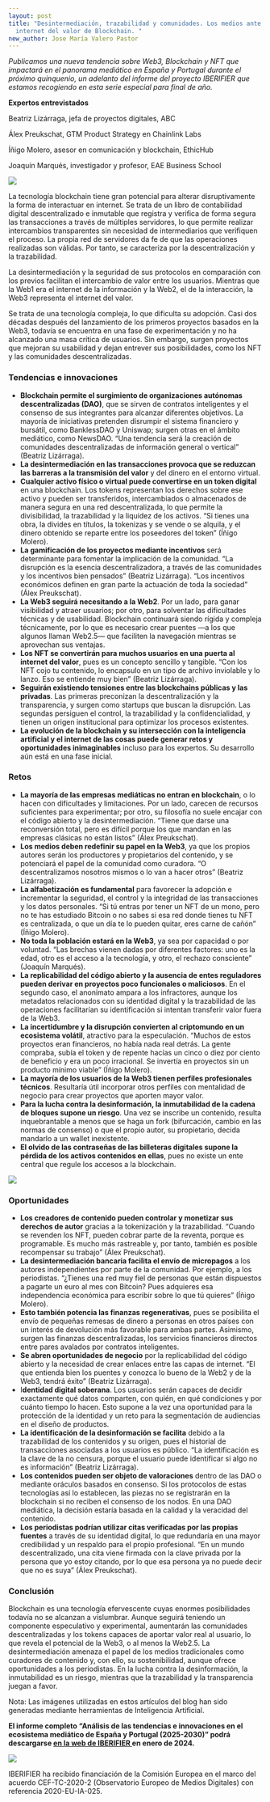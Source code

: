 ```yaml
---
layout: post
title: "Desintermediación, trazabilidad y comunidades. Los medios ante el
  internet del valor de Blockchain. "
new_author: Jose María Valero Pastor
---
```

<!--StartFragment-->

*Publicamos una nueva tendencia sobre Web3, Blockchain y NFT que impactará en el panorama mediático en España y Portugal durante el próximo quinquenio, un adelanto del informe del proyecto IBERIFIER que estamos recogiendo en esta serie especial para final de año.*



**Expertos entrevistados**

Beatriz Lizárraga, jefa de proyectos digitales, ABC

Álex Preukschat, GTM Product Strategy en Chainlink Labs

Íñigo Molero, asesor en comunicación y blockchain, EthicHub

Joaquín Marqués, investigador y profesor, EAE Business School

![](/images/001/blockchain-1.png)

La tecnología blockchain tiene gran potencial para alterar disruptivamente la forma de interactuar en internet. Se trata de un libro de contabilidad digital descentralizado e inmutable que registra y verifica de forma segura las transacciones a través de múltiples servidores, lo que permite realizar intercambios transparentes sin necesidad de intermediarios que verifiquen el proceso. La propia red de servidores da fe de que las operaciones realizadas son válidas. Por tanto, se caracteriza por la descentralización y la trazabilidad.

La desintermediación y la seguridad de sus protocolos en comparación con los previos facilitan el intercambio de valor entre los usuarios. Mientras que la Web1 era el internet de la información y la Web2, el de la interacción, la Web3 representa el internet del valor.  

Se trata de una tecnología compleja, lo que dificulta su adopción. Casi dos décadas después del lanzamiento de los primeros proyectos basados en la Web3, todavía se encuentra en una fase de experimentación y no ha alcanzado una masa crítica de usuarios. Sin embargo, surgen proyectos que mejoran su usabilidad y dejan entrever sus posibilidades, como los NFT y las comunidades descentralizadas.

### Tendencias e innovaciones

* **Blockchain permite el surgimiento de organizaciones autónomas descentralizadas (DAO)**, que se sirven de contratos inteligentes y el consenso de sus integrantes para alcanzar diferentes objetivos. La mayoría de iniciativas pretenden disrumpir el sistema financiero y bursátil, como BanklessDAO y Uniswap; surgen otras en el ámbito mediático, como NewsDAO. “Una tendencia será la creación de comunidades descentralizadas de información general o vertical” (Beatriz Lizárraga).
* **La desintermediación en las transacciones provoca que se reduzcan las barreras a la transmisión del valor** y del dinero en el entorno virtual. 
* **Cualquier activo físico o virtual puede convertirse en un token digital** en una blockchain. Los tokens representan los derechos sobre ese activo y pueden ser transferidos, intercambiados o almacenados de manera segura en una red descentralizada, lo que permite la divisibilidad, la trazabilidad y la liquidez de los activos. “Si tienes una obra, la divides en títulos, la tokenizas y se vende o se alquila, y el dinero obtenido se reparte entre los poseedores del token” (Íñigo Molero).
* **La gamificación de los proyectos mediante incentivos** será determinante para fomentar la implicación de la comunidad. “La disrupción es la esencia descentralizadora, a través de las comunidades y los incentivos bien pensados” (Beatriz Lizárraga). “Los incentivos económicos definen en gran parte la actuación de toda la sociedad” (Álex Preukschat).
* **La Web3 seguirá necesitando a la Web2**. Por un lado, para ganar visibilidad y atraer usuarios; por otro, para solventar las dificultades técnicas y de usabilidad. Blockchain continuará siendo rígida y compleja técnicamente, por lo que es necesario crear puentes —a los que algunos llaman Web2.5— que faciliten la navegación mientras se aprovechan sus ventajas. 
* **Los NFT se convertirán para muchos usuarios en una puerta al internet del valor**, pues es un concepto sencillo y tangible. “Con los NFT cojo tu contenido, lo encapsulo en un tipo de archivo inviolable y lo lanzo. Eso se entiende muy bien” (Beatriz Lizárraga).
* **Seguirán existiendo tensiones entre las blockchains públicas y las privadas**. Las primeras preconizan la descentralización y la transparencia, y surgen como startups que buscan la disrupción. Las segundas persiguen el control, la trazabilidad y la confidencialidad, y tienen un origen institucional para optimizar los procesos existentes. 
* **La evolución de la blockchain y su intersección con la inteligencia artificial y el internet de las cosas puede generar retos y oportunidades inimaginables** incluso para los expertos. Su desarrollo aún está en una fase inicial. 



### Retos

* **La mayoría de las empresas mediáticas no entran en blockchain**, o lo hacen con dificultades y limitaciones. Por un lado, carecen de recursos suficientes para experimentar; por otro, su filosofía no suele encajar con el código abierto y la desintermediación. “Tiene que darse una reconversión total, pero es difícil porque los que mandan en las empresas clásicas no están listos” (Álex Preukschat).
* **Los medios deben redefinir su papel en la Web3**, ya que los propios autores serán los productores y propietarios del contenido, y se potenciará el papel de la comunidad como curadora. “O descentralizamos nosotros mismos o lo van a hacer otros” (Beatriz Lizárraga). 
* **La alfabetización es fundamental** para favorecer la adopción e incrementar la seguridad, el control y la integridad de las transacciones y los datos personales. “Si tú entras por tener un NFT de un mono, pero no te has estudiado Bitcoin o no sabes si esa red donde tienes tu NFT es centralizada, o que un día te lo pueden quitar, eres carne de cañón” (Íñigo Molero). 
* **No toda la población estará en la Web3**, ya sea por capacidad o por voluntad. “Las brechas vienen dadas por diferentes factores: uno es la edad, otro es el acceso a la tecnología, y otro, el rechazo consciente” (Joaquín Marqués).
* **La replicabilidad del código abierto y la ausencia de entes reguladores pueden derivar en proyectos poco funcionales o maliciosos**. En el segundo caso, el anonimato ampara a los infractores, aunque los metadatos relacionados con su identidad digital y la trazabilidad de las operaciones facilitarían su identificación si intentan transferir valor fuera de la Web3. 
* **La incertidumbre y la disrupción convierten al criptomundo en un ecosistema volátil**, atractivo para la especulación. “Muchos de estos proyectos eran financieros, no había nada real detrás. La gente compraba, subía el token y de repente hacías un cinco o diez por ciento de beneficio y era un poco irracional. Se invertía en proyectos sin un producto mínimo viable” (Íñigo Molero).
* **La mayoría de los usuarios de la Web3 tienen perfiles profesionales técnicos**. Resultaría útil incorporar otros perfiles con mentalidad de negocio para crear proyectos que aporten mayor valor.
* **Para la lucha contra la desinformación, la inmutabilidad de la cadena de bloques supone un riesgo**. Una vez se inscribe un contenido, resulta inquebrantable a menos que se haga un fork (bifurcación, cambio en las normas de consenso) o que el propio autor, su propietario, decida mandarlo a un wallet inexistente. 
* **El olvido de las contraseñas de las billeteras digitales supone la pérdida de los activos contenidos en ellas**, pues no existe un ente central que regule los accesos a la blockchain. 

![](/images/001/blockchain-2.png)



### Oportunidades

* **Los creadores de contenido pueden controlar y monetizar sus derechos de autor** gracias a la tokenización y la trazabilidad. “Cuando se revenden los NFT, pueden cobrar parte de la reventa, porque es programable. Es mucho más rastreable y, por tanto, también es posible recompensar su trabajo” (Álex Preukschat).
* **La desintermediación bancaria facilita el envío de micropagos** a los autores independientes por parte de la comunidad. Por ejemplo, a los periodistas. “¿Tienes una red muy fiel de personas que están dispuestos a pagarte un euro al mes con Bitcoin? Pues adquieres esa independencia económica para escribir sobre lo que tú quieres” (Íñigo Molero).
* **Esto también potencia las finanzas regenerativas**, pues se posibilita el envío de pequeñas remesas de dinero a personas en otros países con un interés de devolución más favorable para ambas partes. Asimismo, surgen las finanzas descentralizadas, los servicios financieros directos entre pares avalados por contratos inteligentes. 
* **Se abren oportunidades de negocio** por la replicabilidad del código abierto y la necesidad de crear enlaces entre las capas de internet. “El que entienda bien los puentes y conozca lo bueno de la Web2 y de la Web3, tendrá éxito” (Beatriz Lizárraga).
* I**dentidad digital soberana**. Los usuarios serán capaces de decidir exactamente qué datos comparten, con quién, en qué condiciones y por cuánto tiempo lo hacen. Esto supone a la vez una oportunidad para la protección de la identidad y un reto para la segmentación de audiencias en el diseño de productos.
* **La identificación de la desinformación se facilita** debido a la trazabilidad de los contenidos y su origen, pues el historial de transacciones asociadas a los usuarios es público. “La identificación es la clave de la no censura, porque el usuario puede identificar si algo no es información” (Beatriz Lizárraga).
* **Los contenidos pueden ser objeto de valoraciones** dentro de las DAO o mediante oráculos basados en consenso. Si los protocolos de estas tecnologías así lo establecen, las piezas no se registrarán en la blockchain si no reciben el consenso de los nodos. En una DAO mediática, la decisión estaría basada en la calidad y la veracidad del contenido.
* **Los periodistas podrían utilizar citas verificadas por las propias fuentes** a través de su identidad digital, lo que redundaría en una mayor credibilidad y un respaldo para el propio profesional. “En un mundo descentralizado, una cita viene firmada con la clave privada por la persona que yo estoy citando, por lo que esa persona ya no puede decir que no es suya” (Álex Preukschat).



### Conclusión

Blockchain es una tecnología efervescente cuyas enormes posibilidades todavía no se alcanzan a vislumbrar. Aunque seguirá teniendo un componente especulativo y experimental, aumentarán las comunidades descentralizadas y los tokens capaces de aportar valor real al usuario, lo que revela el potencial de la Web3, o al menos la Web2.5. La desintermediación amenaza el papel de los medios tradicionales como curadores de contenido y, con ello, su sostenibilidad, aunque ofrece oportunidades a los periodistas. En la lucha contra la desinformación, la inmutabilidad es un riesgo, mientras que la trazabilidad y la transparencia juegan a favor.   



Nota: Las imágenes utilizadas en estos artículos del blog han sido generadas mediante herramientas de Inteligencia Artificial.

**El informe completo “Análisis de las tendencias e innovaciones en el ecosistema mediático de España y Portugal (2025-2030)” podrá descargarse [en la web de IBERIFIER ](https://iberifier.eu/resultados/)en enero de 2024.**

![](/images/001/faldón.png)

IBERIFIER ha recibido financiación de la Comisión Europea en el marco del acuerdo CEF-TC-2020-2 (Observatorio Europeo de Medios Digitales) con referencia 2020-EU-IA-025.

<!--EndFragment-->